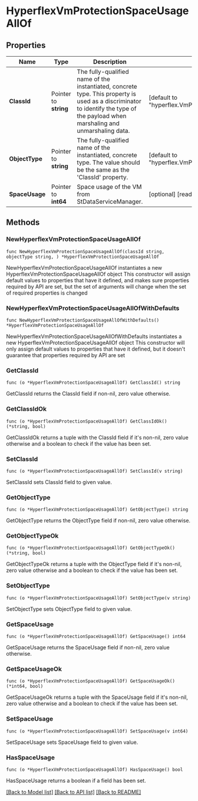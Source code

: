 # HyperflexVmProtectionSpaceUsageAllOf

## Properties

Name | Type | Description | Notes
------------ | ------------- | ------------- | -------------
**ClassId** | Pointer to **string** | The fully-qualified name of the instantiated, concrete type. This property is used as a discriminator to identify the type of the payload when marshaling and unmarshaling data. | [default to "hyperflex.VmProtectionSpaceUsage"]
**ObjectType** | Pointer to **string** | The fully-qualified name of the instantiated, concrete type. The value should be the same as the &#39;ClassId&#39; property. | [default to "hyperflex.VmProtectionSpaceUsage"]
**SpaceUsage** | Pointer to **int64** | Space usage of the VM from StDataServiceManager. | [optional] [readonly] 

## Methods

### NewHyperflexVmProtectionSpaceUsageAllOf

`func NewHyperflexVmProtectionSpaceUsageAllOf(classId string, objectType string, ) *HyperflexVmProtectionSpaceUsageAllOf`

NewHyperflexVmProtectionSpaceUsageAllOf instantiates a new HyperflexVmProtectionSpaceUsageAllOf object
This constructor will assign default values to properties that have it defined,
and makes sure properties required by API are set, but the set of arguments
will change when the set of required properties is changed

### NewHyperflexVmProtectionSpaceUsageAllOfWithDefaults

`func NewHyperflexVmProtectionSpaceUsageAllOfWithDefaults() *HyperflexVmProtectionSpaceUsageAllOf`

NewHyperflexVmProtectionSpaceUsageAllOfWithDefaults instantiates a new HyperflexVmProtectionSpaceUsageAllOf object
This constructor will only assign default values to properties that have it defined,
but it doesn't guarantee that properties required by API are set

### GetClassId

`func (o *HyperflexVmProtectionSpaceUsageAllOf) GetClassId() string`

GetClassId returns the ClassId field if non-nil, zero value otherwise.

### GetClassIdOk

`func (o *HyperflexVmProtectionSpaceUsageAllOf) GetClassIdOk() (*string, bool)`

GetClassIdOk returns a tuple with the ClassId field if it's non-nil, zero value otherwise
and a boolean to check if the value has been set.

### SetClassId

`func (o *HyperflexVmProtectionSpaceUsageAllOf) SetClassId(v string)`

SetClassId sets ClassId field to given value.


### GetObjectType

`func (o *HyperflexVmProtectionSpaceUsageAllOf) GetObjectType() string`

GetObjectType returns the ObjectType field if non-nil, zero value otherwise.

### GetObjectTypeOk

`func (o *HyperflexVmProtectionSpaceUsageAllOf) GetObjectTypeOk() (*string, bool)`

GetObjectTypeOk returns a tuple with the ObjectType field if it's non-nil, zero value otherwise
and a boolean to check if the value has been set.

### SetObjectType

`func (o *HyperflexVmProtectionSpaceUsageAllOf) SetObjectType(v string)`

SetObjectType sets ObjectType field to given value.


### GetSpaceUsage

`func (o *HyperflexVmProtectionSpaceUsageAllOf) GetSpaceUsage() int64`

GetSpaceUsage returns the SpaceUsage field if non-nil, zero value otherwise.

### GetSpaceUsageOk

`func (o *HyperflexVmProtectionSpaceUsageAllOf) GetSpaceUsageOk() (*int64, bool)`

GetSpaceUsageOk returns a tuple with the SpaceUsage field if it's non-nil, zero value otherwise
and a boolean to check if the value has been set.

### SetSpaceUsage

`func (o *HyperflexVmProtectionSpaceUsageAllOf) SetSpaceUsage(v int64)`

SetSpaceUsage sets SpaceUsage field to given value.

### HasSpaceUsage

`func (o *HyperflexVmProtectionSpaceUsageAllOf) HasSpaceUsage() bool`

HasSpaceUsage returns a boolean if a field has been set.


[[Back to Model list]](../README.md#documentation-for-models) [[Back to API list]](../README.md#documentation-for-api-endpoints) [[Back to README]](../README.md)


